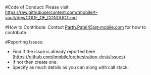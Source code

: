 
#Code of Conduct:
Please visit https://raw.githubusercontent.com/tmobile/t-vault/dev/CODE_OF_CONDUCT.md

#How to Contribute: 
Contact Parth.Patel45@t-mobile.com for how to contribute.

#Reporting Issues:
 - Find if the issue is already reported here (https://github.com/tmobile/orchestration-desk/issues).
 - If not then create one.
 - Specify as much details as you can along with call stack.